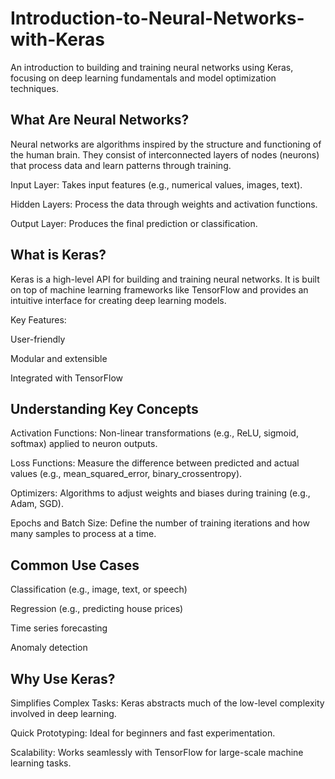 # Introduction-to-Neural-Networks-with-Keras
An introduction to building and training neural networks using Keras, focusing on deep learning fundamentals and model optimization techniques.

## What Are Neural Networks?
Neural networks are algorithms inspired by the structure and functioning of the human brain. They consist of interconnected layers of nodes (neurons) that process data and learn patterns through training.

Input Layer: Takes input features (e.g., numerical values, images, text).

Hidden Layers: Process the data through weights and activation functions.

Output Layer: Produces the final prediction or classification.

## What is Keras?
Keras is a high-level API for building and training neural networks. It is built on top of machine learning frameworks like TensorFlow and provides an intuitive interface for creating deep learning models.

Key Features:

User-friendly

Modular and extensible

Integrated with TensorFlow

## Understanding Key Concepts
Activation Functions: Non-linear transformations (e.g., ReLU, sigmoid, softmax) applied to neuron outputs.

Loss Functions: Measure the difference between predicted and actual values (e.g., mean_squared_error, binary_crossentropy).

Optimizers: Algorithms to adjust weights and biases during training (e.g., Adam, SGD).

Epochs and Batch Size: Define the number of training iterations and how many samples to process at a time.

## Common Use Cases
Classification (e.g., image, text, or speech)

Regression (e.g., predicting house prices)

Time series forecasting

Anomaly detection

## Why Use Keras?
Simplifies Complex Tasks: Keras abstracts much of the low-level complexity involved in deep learning.

Quick Prototyping: Ideal for beginners and fast experimentation.

Scalability: Works seamlessly with TensorFlow for large-scale machine learning tasks.
